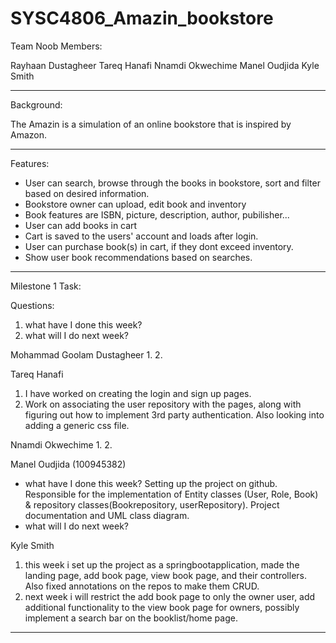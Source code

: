# SYSC4806_Amazin_bookstore 

Team Noob Members:

 Rayhaan Dustagheer
 Tareq Hanafi
 Nnamdi Okwechime
 Manel Oudjida
 Kyle Smith	

------------------------------------------------------------------------------------------------------------
Background:

The Amazin is a simulation of an online bookstore that is inspired by Amazon. 

------------------------------------------------------------------------------------------------------------
Features:

- User can search, browse through the books in bookstore, sort and filter based on desired information.
- Bookstore owner can upload, edit book and inventory
- Book features are ISBN, picture, description, author, pubilisher...
- User can add books in cart
- Cart is saved to the users' account and loads after login.
- User can purchase book(s) in cart, if they dont exceed inventory.
- Show user book recommendations based on searches.

------------------------------------------------------------------------------------------------------------

Milestone 1 Task:

Questions:
1. what have I done this week? 
2. what will I do next week? 

Mohammad Goolam Dustagheer
1.
2.
 
Tareq Hanafi
1. I have worked on creating the login and sign up pages.
2. Work on associating the user repository with the pages, along with figuring out how to implement 3rd party authentication. Also looking into adding a generic css file. 
 
Nnamdi Okwechime 
1.
2.

Manel Oudjida (100945382)
- what have I done this week?  Setting up the project on github. Responsible for the implementation of Entity classes (User, Role, Book) & repository classes(Bookrepository, userRepository). Project documentation and UML class diagram.
- what will I do next week? 

Kyle Smith
1. this week i set up the project as a springbootapplication, made the landing page, add book page, view book page, and their controllers. Also fixed annotations on the repos to make them CRUD.
2. next week i will restrict the add book page to only the owner user, add additional functionality to the view book page for owners, possibly implement a search bar on the booklist/home page.



------------------------------------------------------------------------------------------------------------

